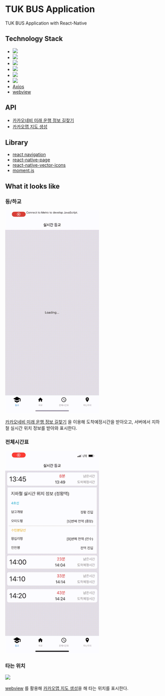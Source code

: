# TUK BUS Application
TUK BUS Application with React-Native
## Technology Stack
- <img src="https://img.shields.io/badge/ReactNative-61DAFB?style=flat-square&logo=React&logoColor=black"/>
- <img src="https://img.shields.io/badge/TypeScript-3178C6?style=flat-square&logo=TypeScript&logoColor=black"/>
- <img src="https://img.shields.io/badge/Xcode-147EFB?style=flat-square&logo=Xcode&logoColor=black"/>
- <img src="https://img.shields.io/badge/Visual Studio Code-007ACC?style=flat-square&logo=Visual Studio Code&logoColor=black"/>
- <img src="https://img.shields.io/badge/Sourcetree-0052CC?style=flat-square&logo=Sourcetree&logoColor=black"/>
- <img src="https://img.shields.io/badge/Nuxt.js-00DC82?style=flat-square&logo=Nuxt.js&logoColor=black">
- [Axios](https://github.com/axios/axios)
- [webview](https://github.com/react-native-webview/react-native-webview)


## API
- [카카오네비 미래 운행 정보 길찾기](https://developers.kakaomobility.com/docs/navi-api/future/)
- [카카오맵 지도 생성](https://apis.map.kakao.com/web/sample/basicMap/)

## Library
- [react navigation](https://reactnavigation.org)
- [react-native-page](https://callstack.github.io/react-native-paper/2.0/index.html)
- [react-native-vector-icons](https://github.com/oblador/react-native-vector-icons)
- [moment.js](https://momentjs.com/)

## What it looks like
### 등/하교
<img src="./image/home.gif" width=300>

[카카오네비 미래 운행 정보 길찾기](https://developers.kakaomobility.com/docs/navi-api/future/) 을 이용해 도착예정시간을 받아오고, 서버에서 지하철 실시간 위치 정보를 받아와 표시한다.

### 전체시간표
<img src="./image/all_schedule.gif" width=300>

### 타는 위치
<img src="./image/shuttle_location.gif" width=300>

[webview](https://github.com/react-native-webview/react-native-webview) 를 활용해 [카카오맵 지도 생성](https://apis.map.kakao.com/web/sample/basicMap/)을 해 타는 위치를 표시한다.